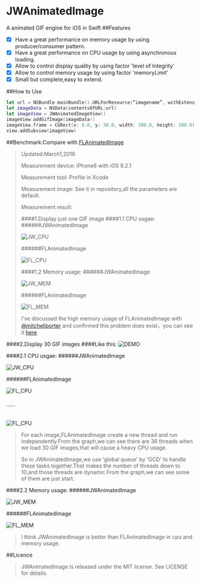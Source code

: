 # JWAnimatedImage
A animated GIF engine for iOS in Swift 
##Features
- [x] Have a great performance on memory usage by using producer/consumer pattern.
- [x] Have a great performance on CPU usage by using asynchronous loading.
- [x] Allow to control display quality by using factor 'level of Integrity'
- [x] Allow to control memory usage by using factor 'memoryLimit'
- [x] Small but complete,easy to extend.

##How to Use
```swift
let url = NSBundle.mainBundle().URLForResource(“imagename”, withExtension: "gif")!
let imageData = NSData(contentsOfURL:url)
let imageView = JWAnimatedImageView()
imageView.addGifImage(imageData!)
imageView.frame = CGRect(x: 0.0, y: 30.0, width: 300.0, height: 200.0)
view.addSubview(imageView)
```
##Benchmark:Compare with [FLAnimatedImage](https://github.com/Flipboard/FLAnimatedImage)
> Updated:March1,2016<p>
> Measurement device:&nbsp;iPhone6 with iOS 9.2.1<p>
> Measurement tool:&nbsp;Profile in Xcode<p>
> Measurement image:&nbsp;See it in repository,all the parameters are default.<p>
> Measurement result:<p>
####1.Display just one GIF image
####1.1 CPU usgae:
######JWAnimatedImage<p>
![JW_CPU](https://raw.githubusercontent.com/wangjwchn/JWAnimatedImage/master/BenchmarkPicture/JW_CPU1.png)<p>
######FLAnimatedImage<p>
![FL_CPU](https://raw.githubusercontent.com/wangjwchn/JWAnimatedImage/master/BenchmarkPicture/FL_CPU1.png)<p>
####1.2 Memory usage: 
######JWAnimatedImage<p>
![JW_MEM](https://raw.githubusercontent.com/wangjwchn/JWAnimatedImage/master/BenchmarkPicture/JW_MEM1.png)<p>
######FLAnimatedImage<p>
![FL_MEM](https://raw.githubusercontent.com/wangjwchn/JWAnimatedImage/master/BenchmarkPicture/FL_MEM1.png)<p>
 > I've discussed the high memory usage of FLAnimatedImage with [@mitchellporter](https://github.com/mitchellporter) and confirmed this problem does exist，you can see it [here](https://github.com/wangjwchn/JWAnimatedImage/issues/1)<p>

####2.Display 30 GIF images
####Like this:
![DEMO](https://raw.githubusercontent.com/wangjwchn/JWAnimatedImage/master/BenchmarkPicture/DEMO.jpg)<p>
####2.1 CPU usgae:
######JWAnimatedImage<p>
![JW_CPU](https://raw.githubusercontent.com/wangjwchn/JWAnimatedImage/master/BenchmarkPicture/JW_CPU2.png)<p>
######FLAnimatedImage<p>
![FL_CPU](https://raw.githubusercontent.com/wangjwchn/JWAnimatedImage/master/BenchmarkPicture/FL_CPU2.png)<p> 
###### ...... <p>
![FL_CPU](https://raw.githubusercontent.com/wangjwchn/JWAnimatedImage/master/BenchmarkPicture/FL_CPU3.png)<p> 
 > For each image,FLAnimatedImage create a new thread and run independently.From the graph,we can see there are 36 threads when we load 30 GIF images,that will cause a heavy CPU usage.<p>
 > So in JWAnimatedImage,we use 'global queue' by 'GCD' to handle these tasks together.That makes the number of threads down to 10,and those threads are dynamic.From the graph,we can see some of them are just start.<p>

####2.2 Memory usage:
######JWAnimatedImage<p>
![JW_MEM](https://raw.githubusercontent.com/wangjwchn/JWAnimatedImage/master/BenchmarkPicture/JW_MEM2.png)<p>
######FLAnimatedImage<p>
![FL_MEM](https://raw.githubusercontent.com/wangjwchn/JWAnimatedImage/master/BenchmarkPicture/FL_MEM2.png)<p>
 > I think JWAnimatedImage is better than FLAnimatedImage in cpu and memory usage.<p>

##Licence
 > JWAnimatedImage is released under the MIT license. See LICENSE for details.<p>
